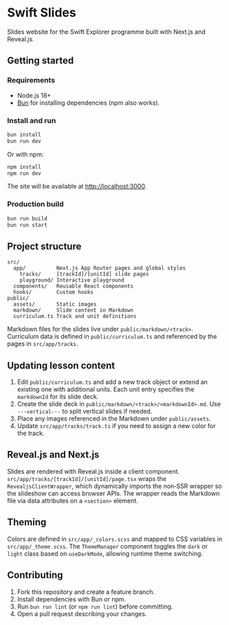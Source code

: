# Swift Slides

Slides website for the Swift Explorer programme built with Next.js and Reveal.js.

## Getting started

### Requirements
- Node.js 18+
- [Bun](https://bun.sh) for installing dependencies (npm also works).

### Install and run
```bash
bun install
bun run dev
```
Or with npm:
```bash
npm install
npm run dev
```
The site will be available at <http://localhost:3000>.

### Production build
```bash
bun run build
bun run start
```

## Project structure
```
src/
  app/          Next.js App Router pages and global styles
    tracks/     [trackId]/[unitId] slide pages
    playground/ Interactive playground
  components/   Reusable React components
  hooks/        Custom hooks
public/
  assets/       Static images
  markdown/     Slide content in Markdown
  curriculum.ts Track and unit definitions
```

Markdown files for the slides live under `public/markdown/<track>`.
Curriculum data is defined in `public/curriculum.ts` and referenced by the pages in `src/app/tracks`.

## Updating lesson content
1. Edit `public/curriculum.ts` and add a new track object or extend an existing one with additional units.  Each unit entry specifies the `markdownId` for its slide deck.
2. Create the slide deck in `public/markdown/<track>/<markdownId>.md`.  Use `---vertical---` to split vertical slides if needed.
3. Place any images referenced in the Markdown under `public/assets`.
4. Update `src/app/tracks/track.ts` if you need to assign a new color for the track.

## Reveal.js and Next.js
Slides are rendered with Reveal.js inside a client component.  `src/app/tracks/[trackId]/[unitId]/page.tsx` wraps the `RevealjsClientWrapper`, which dynamically imports the non‑SSR wrapper so the slideshow can access browser APIs.  The wrapper reads the Markdown file via data attributes on a `<section>` element.

## Theming
Colors are defined in `src/app/_colors.scss` and mapped to CSS variables in `src/app/_theme.scss`.  The `ThemeManager` component toggles the `dark` or `light` class based on `useDarkMode`, allowing runtime theme switching.

## Contributing
1. Fork this repository and create a feature branch.
2. Install dependencies with Bun or npm.
3. Run `bun run lint` (or `npm run lint`) before committing.
4. Open a pull request describing your changes.
